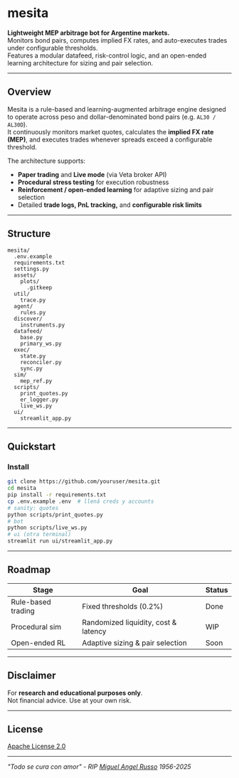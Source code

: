 # mesita

**Lightweight MEP arbitrage bot for Argentine markets.**  
Monitors bond pairs, computes implied FX rates, and auto-executes trades under configurable thresholds.  
Features a modular datafeed, risk-control logic, and an open-ended learning architecture for sizing and pair selection.

---

## Overview

Mesita is a rule-based and learning-augmented arbitrage engine designed to operate across peso and dollar-denominated bond pairs (e.g. `AL30 / AL30D`).  
It continuously monitors market quotes, calculates the **implied FX rate (MEP)**, and executes trades whenever spreads exceed a configurable threshold.  

The architecture supports:
- **Paper trading** and **Live mode** (via Veta broker API)
- **Procedural stress testing** for execution robustness
- **Reinforcement / open-ended learning** for adaptive sizing and pair selection
- Detailed **trade logs, PnL tracking,** and **configurable risk limits**

---

## Structure

```
mesita/
  .env.example
  requirements.txt
  settings.py
  assets/
    plots/
      .gitkeep
  util/
    trace.py
  agent/
    rules.py
  discover/
    instruments.py
  datafeed/
    base.py
    primary_ws.py
  exec/
    state.py
    reconciler.py
    sync.py
  sim/
    mep_ref.py
  scripts/
    print_quotes.py
    er_logger.py
    live_ws.py
  ui/
    streamlit_app.py
```

---

## Quickstart

### Install
```bash
git clone https://github.com/youruser/mesita.git
cd mesita
pip install -r requirements.txt
cp .env.example .env  # llená creds y accounts
# sanity: quotes
python scripts/print_quotes.py
# bot
python scripts/live_ws.py
# ui (otra terminal)
streamlit run ui/streamlit_app.py
```

---

## Roadmap

| Stage | Goal | Status |
|-------|------|---------|
| Rule-based trading | Fixed thresholds (0.2%) | Done |
| Procedural sim | Randomized liquidity, cost & latency | WIP |
| Open-ended RL | Adaptive sizing & pair selection | Soon |

---

## Disclaimer

For **research and educational purposes only**.  
Not financial advice. Use at your own risk.

---

## License

[Apache License 2.0](LICENSE)

---

*"Todo se cura con amor" - RIP [Miguel Angel Russo](https://en.wikipedia.org/wiki/Miguel_%C3%81ngel_Russo) 1956-2025*
